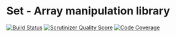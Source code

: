 # Set - Array manipulation library

[![Build Status](https://travis-ci.org/crysalead/set.png?branch=master)](https://travis-ci.org/crysalead/set) [![Scrutinizer Quality Score](https://scrutinizer-ci.com/g/crysalead/set/badges/quality-score.png?b=master)](https://scrutinizer-ci.com/g/crysalead/set/) [![Code Coverage](https://scrutinizer-ci.com/g/crysalead/set/badges/coverage.png?b=master)](https://scrutinizer-ci.com/g/crysalead/set/)
